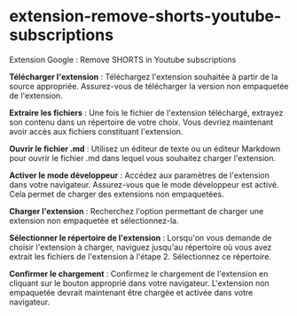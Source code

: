 # extension-remove-shorts-youtube-subscriptions
Extension Google : Remove SHORTS in Youtube subscriptions

**Télécharger l'extension** : Téléchargez l'extension souhaitée à partir de la source appropriée. Assurez-vous de télécharger la version non empaquetée de l'extension.

**Extraire les fichiers** : Une fois le fichier de l'extension téléchargé, extrayez son contenu dans un répertoire de votre choix. Vous devriez maintenant avoir accès aux fichiers constituant l'extension.

**Ouvrir le fichier .md** : Utilisez un éditeur de texte ou un éditeur Markdown pour ouvrir le fichier .md dans lequel vous souhaitez charger l'extension.

**Activer le mode développeur** : Accédez aux paramètres de l'extension dans votre navigateur. Assurez-vous que le mode développeur est activé. Cela permet de charger des extensions non empaquetées.

**Charger l'extension** : Recherchez l'option permettant de charger une extension non empaquetée et sélectionnez-la.

**Sélectionner le répertoire de l'extension** : Lorsqu'on vous demande de choisir l'extension à charger, naviguez jusqu'au répertoire où vous avez extrait les fichiers de l'extension à l'étape 2. Sélectionnez ce répertoire.

**Confirmer le chargement** : Confirmez le chargement de l'extension en cliquant sur le bouton approprié dans votre navigateur. L'extension non empaquetée devrait maintenant être chargée et activée dans votre navigateur.
